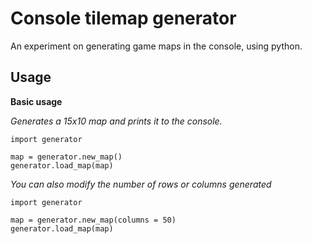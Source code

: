 # Console tilemap generator

An experiment on generating game maps in the console, using python.

## Usage
**Basic usage**

*Generates a 15x10 map and prints it to the console.*
```
import generator

map = generator.new_map()
generator.load_map(map)
```
*You can also modify the number of rows or columns generated*
```
import generator

map = generator.new_map(columns = 50)
generator.load_map(map)
```

